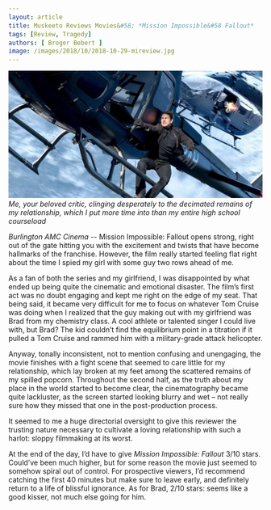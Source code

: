 ```yaml
---
layout: article
title: Muskeeto Reviews Movies&#58; *Mission Impossible&#58 Fallout*
tags: [Review, Tragedy]
authors: [ Broger Bebert ]
image: /images/2018/10/2018-10-29-mireview.jpg
---
```

![ *Me, your beloved critic, clinging desperately to the decimated remains of my relationship, which I put more time into than my entire high school courseload* ](/images/2018/10/2018-10-29-mireview.jpg)
*Me, your beloved critic, clinging desperately to the decimated remains of my relationship, which I put more time into than my entire high school courseload*

*Burlington AMC Cinema* -- Mission Impossible: Fallout opens strong, right out of the gate hitting you with the excitement and twists that have become hallmarks of the franchise. However, the film really started feeling flat right about the time I spied my girl with some guy two rows ahead of me. 

As a fan of both the series and my girlfriend, I was disappointed by what ended up being quite the cinematic and emotional disaster. The film’s first act was no doubt engaging and kept me right on the edge of my seat. That being said, it became very difficult for me to focus on whatever Tom Cruise was doing when I realized that the guy making out with my girlfriend was Brad from my chemistry class. A cool athlete or talented singer I could live with, but Brad? The kid couldn’t find the equilibrium point in a titration if it pulled a Tom Cruise and rammed him with a military-grade attack helicopter. 

Anyway, tonally inconsistent, not to mention confusing and unengaging, the movie finishes with a fight scene that seemed to care little for my relationship, which lay broken at my feet among the scattered remains of my spilled popcorn. Throughout the second half, as the truth about my place in the world started to become clear, the cinematography became quite lackluster, as the screen started looking blurry and wet – not really sure how they missed that one in the post-production process. 

It seemed to me a huge directorial oversight to give this reviewer the trusting nature necessary to cultivate a loving relationship with such a harlot: sloppy filmmaking at its worst. 

At the end of the day, I’d have to give *Mission Impossible: Fallout*  3/10 stars. Could’ve been much higher, but for some reason the movie just seemed to somehow spiral out of control. For prospective viewers, I’d recommend catching the first 40 minutes but make sure to leave early, and definitely return to a life of blissful ignorance. As for Brad, 2/10 stars: seems like a good kisser, not much else going for him.

